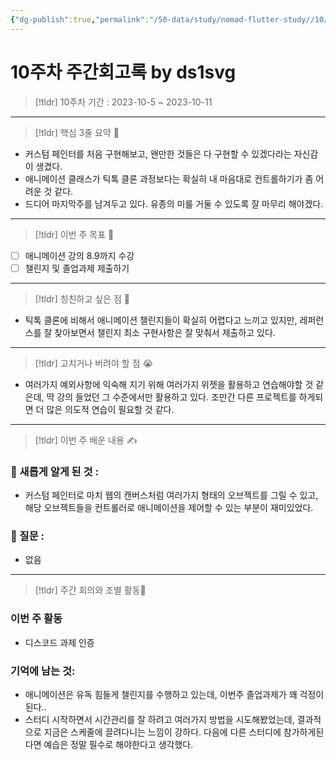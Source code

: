 ```yaml
---
{"dg-publish":true,"permalink":"/50-data/study/nomad-flutter-study//10/"}
---
```


# 10주차 주간회고록 by ds1svg

> [!tldr] 10주차
> 기간 : 2023-10-5 ~ 2023-10-11

---

> [!tldr]  핵심 3줄 요약 💖
- 커스텀 페인터를 처음 구현해보고, 왠만한 것들은 다 구현할 수 있겠다라는 자신감이 생겼다.
- 애니메이션 클래스가 틱톡 클론 과정보다는 확실히 내 마음대로 컨트롤하기가 좀 어려운 것 같다.
- 드디어 마지막주를 남겨두고 있다. 유종의 미룰 거둘 수 있도록 잘 마무리 해야겠다.

---

> [!tldr]  이번 주 목표 🎯
- [ ] 애니메이션 강의 8.9까지 수강
- [ ] 챌린지 및 졸업과제 제출하기

---

> [!tldr] 칭친하고 싶은 점 👏
- 틱톡 클론에 비해서 애니메이션 챌린지들이 확실히 어렵다고 느끼고 있지만, 레퍼런스를 잘 찾아보면서 챌린지 최소 구현사항은 잘 맞춰서 제출하고 있다.

---

> [!tldr] 고치거나 버려야 할 점 😭
- 여러가지 예외사항에 익숙해 지기 위해 여러가지 위젯을 활용하고 연습해야할 것 같은데, 딱 강의 들었던 그 수준에서만 활용하고 있다. 조만간 다른 프로젝트를 하게되면 더 많은 의도적 연습이 필요할 것 같다.

---

> [!tldr]  이번 주 배운 내용 ✍️

### 🤩 새롭게 알게 된 것 :
- 커스텀 페인터로 마치 웹의 캔버스처럼 여러가지 형태의 오브젝트를 그릴 수 있고, 해당 오브젝트들을 컨트롤러로 애니메이션을 제어할 수 있는 부분이 재미있었다.
### 🤔 질문 :
- 없음
---

> [!tldr] 주간 회의와 조별 활동💖

### 이번 주 활동
- 디스코드 과제 인증

### 기억에 남는 것:
- 애니메이션은 유독 힘들게 챌린지를 수행하고 있는데, 이번주 졸업과제가 꽤 걱정이 된다.. 
- 스터디 시작하면서 시간관리를 잘 하려고 여러가지 방법을 시도해봤었는데, 결과적으로 지금은 스케줄에 끌려다니는 느낌이 강하다. 다음에 다른 스터디에 참가하게된다면 예습은 정말 필수로 해야한다고 생각했다.
